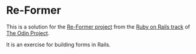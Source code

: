 # Re-Former

This is a solution for the [Re-Former project](https://www.theodinproject.com/courses/ruby-on-rails/lessons/forms?ref=lnav) from the [Ruby on Rails track](https://www.theodinproject.com/courses/ruby-on-rails) of [The Odin Project](https://www.theodinproject.com/home).  

It is an exercise for building forms in Rails.
